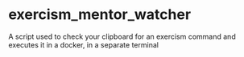 # exercism_mentor_watcher
A script used to check your clipboard for an exercism command and executes it in a docker, in a separate terminal
